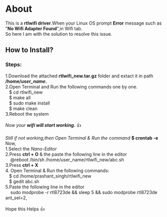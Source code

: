# About
This is a **rtlwifi driver**.When your Linux OS prompt **Error** message such as "**No Wifi Adapter Found**",in Wifi tab.</br>
So here I am with the solution to resolve this issue.

## How to Install?
### Steps:
1.Download the attached **rtlwifi_new.tar.gz** folder and extact it in path **/home/*user_name*.**</br>
2.Open Terminal and Run the following commands one by one.</br>
&nbsp;&nbsp;&nbsp;$ cd rtlwifi_new</br>
&nbsp;&nbsp;&nbsp;$ make all</br>
&nbsp;&nbsp;&nbsp;$ sudo make install</br>
&nbsp;&nbsp;&nbsp;$ make clean</br>
3.Reboot the system</br></br>
*Now your **wifi will start working.*** :+1: </br></br>
*Still if not working,then Open Terminal & Run the command* **$ crontab -e**</br>
Now,</br>
1.Select the *Nano-Editor*</br>
2.Press **ctrl + O** & the paste the following line in the editor</br>
&nbsp;&nbsp;&nbsp;&nbsp;@reboot /bin/sh /home/user_name/rtlwifi_new/abc.sh</br>
3.Press **ctrl + X**</br>
4. Open Terminal & Run the following commands:</br>
&nbsp;&nbsp;&nbsp;$ cd /home/prashant_singh/rtlwifi_new</br>
&nbsp;&nbsp;&nbsp;$ gedit abc.sh</br>
5.Paste the following line in the editor</br>
&nbsp;&nbsp;&nbsp;&nbsp;sudo modprobe -r rtl8723de  && sleep 5 && sudo modprobe rtl8723de ant_sel=2,</br></br>
Hope this Helps :+1:
